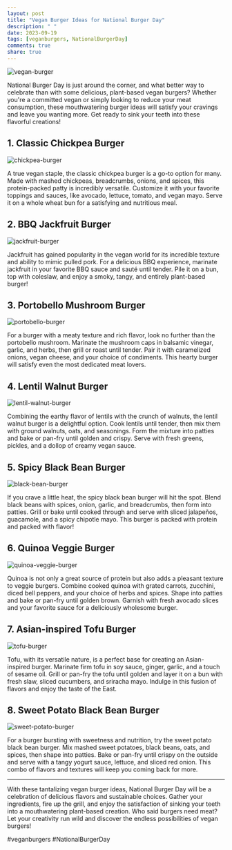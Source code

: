 ```yaml
---
layout: post
title: "Vegan Burger Ideas for National Burger Day"
description: " "
date: 2023-09-19
tags: [veganburgers, NationalBurgerDay]
comments: true
share: true
---
```


![vegan-burger](https://source.unsplash.com/1600x900/?vegan-burger)

National Burger Day is just around the corner, and what better way to celebrate than with some delicious, plant-based vegan burgers? Whether you're a committed vegan or simply looking to reduce your meat consumption, these mouthwatering burger ideas will satisfy your cravings and leave you wanting more. Get ready to sink your teeth into these flavorful creations!

## 1. Classic Chickpea Burger

![chickpea-burger](https://source.unsplash.com/1600x900/?chickpea-burger)

A true vegan staple, the classic chickpea burger is a go-to option for many. Made with mashed chickpeas, breadcrumbs, onions, and spices, this protein-packed patty is incredibly versatile. Customize it with your favorite toppings and sauces, like avocado, lettuce, tomato, and vegan mayo. Serve it on a whole wheat bun for a satisfying and nutritious meal.

## 2. BBQ Jackfruit Burger

![jackfruit-burger](https://source.unsplash.com/1600x900/?bbq-jackfruit-burger)

Jackfruit has gained popularity in the vegan world for its incredible texture and ability to mimic pulled pork. For a delicious BBQ experience, marinate jackfruit in your favorite BBQ sauce and sauté until tender. Pile it on a bun, top with coleslaw, and enjoy a smoky, tangy, and entirely plant-based burger!

## 3. Portobello Mushroom Burger

![portobello-burger](https://source.unsplash.com/1600x900/?portobello-mushroom-burger)

For a burger with a meaty texture and rich flavor, look no further than the portobello mushroom. Marinate the mushroom caps in balsamic vinegar, garlic, and herbs, then grill or roast until tender. Pair it with caramelized onions, vegan cheese, and your choice of condiments. This hearty burger will satisfy even the most dedicated meat lovers.

## 4. Lentil Walnut Burger

![lentil-walnut-burger](https://source.unsplash.com/1600x900/?lentil-walnut-burger)

Combining the earthy flavor of lentils with the crunch of walnuts, the lentil walnut burger is a delightful option. Cook lentils until tender, then mix them with ground walnuts, oats, and seasonings. Form the mixture into patties and bake or pan-fry until golden and crispy. Serve with fresh greens, pickles, and a dollop of creamy vegan sauce.

## 5. Spicy Black Bean Burger

![black-bean-burger](https://source.unsplash.com/1600x900/?spicy-black-bean-burger)

If you crave a little heat, the spicy black bean burger will hit the spot. Blend black beans with spices, onion, garlic, and breadcrumbs, then form into patties. Grill or bake until cooked through and serve with sliced jalapeños, guacamole, and a spicy chipotle mayo. This burger is packed with protein and packed with flavor!

## 6. Quinoa Veggie Burger

![quinoa-veggie-burger](https://source.unsplash.com/1600x900/?quinoa-veggie-burger)

Quinoa is not only a great source of protein but also adds a pleasant texture to veggie burgers. Combine cooked quinoa with grated carrots, zucchini, diced bell peppers, and your choice of herbs and spices. Shape into patties and bake or pan-fry until golden brown. Garnish with fresh avocado slices and your favorite sauce for a deliciously wholesome burger.

## 7. Asian-inspired Tofu Burger

![tofu-burger](https://source.unsplash.com/1600x900/?asian-inspired-tofu-burger)

Tofu, with its versatile nature, is a perfect base for creating an Asian-inspired burger. Marinate firm tofu in soy sauce, ginger, garlic, and a touch of sesame oil. Grill or pan-fry the tofu until golden and layer it on a bun with fresh slaw, sliced cucumbers, and sriracha mayo. Indulge in this fusion of flavors and enjoy the taste of the East.

## 8. Sweet Potato Black Bean Burger

![sweet-potato-burger](https://source.unsplash.com/1600x900/?sweet-potato-black-bean-burger)

For a burger bursting with sweetness and nutrition, try the sweet potato black bean burger. Mix mashed sweet potatoes, black beans, oats, and spices, then shape into patties. Bake or pan-fry until crispy on the outside and serve with a tangy yogurt sauce, lettuce, and sliced red onion. This combo of flavors and textures will keep you coming back for more.

---

With these tantalizing vegan burger ideas, National Burger Day will be a celebration of delicious flavors and sustainable choices. Gather your ingredients, fire up the grill, and enjoy the satisfaction of sinking your teeth into a mouthwatering plant-based creation. Who said burgers need meat? Let your creativity run wild and discover the endless possibilities of vegan burgers!

#veganburgers #NationalBurgerDay